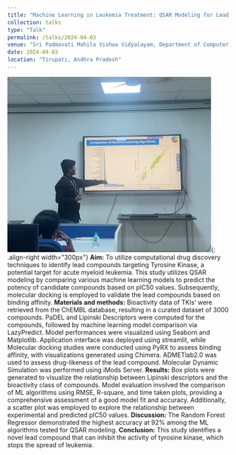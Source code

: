 ```yaml
---
title: "Machine Learning in Leukemia Treatment: QSAR Modeling for Lead Compound Identification"
collection: talks
type: "Talk"
permalink: /talks/2024-04-03
venue: "Sri Padmavati Mahila Vishwa Vidyalayam, Department of Computer Science"
date: 2024-04-03
location: "Tirupati, Andhra Pradesh"
---
```

![talks](/images/conference_spmvv_3.jpg){: .align-right width="300px"}
**Aim:**  To utilize computational drug discovery techniques to identify lead compounds targeting Tyrosine Kinase, a potential target for acute myeloid leukemia. This study utilizes QSAR modeling by comparing various machine learning models to predict the potency of candidate compounds based on pIC50 values. Subsequently, molecular docking is employed to validate the lead compounds based on binding affinity. **Materials and methods:** Bioactivity data of TKIs’ were retrieved from the ChEMBL database, resulting in a curated dataset of 3000 compounds. PaDEL and Lipinski Descriptors were computed for the compounds, followed by machine learning model comparison via LazyPredict. Model performances were visualized using Seaborn and Matplotlib. Application interface was deployed using streamlit, while Molecular docking studies were conducted using PyRX to assess binding affinity, with visualizations generated using Chimera. ADMETlab2.0 was used to assess drug-likeness of the lead compound. Molecular Dynamic Simulation was performed using iMods Server. **Results:** Box plots were generated to visualize the relationship between Lipinski descriptors and the bioactivity class of compounds.  Model evaluation involved the comparison of ML algorithms using RMSE, R-square, and time taken plots, providing a comprehensive assessment of a good model fit and accuracy. Additionally, a scatter plot was employed to explore the relationship between experimental and predicted pIC50 values. **Discussion:** The Random Forest Regressor demonstrated the highest accuracy at 92% among the ML algorithms tested for QSAR modeling.  **Conclusion:** This study identifies a novel lead compound that can inhibit the activity of tyrosine kinase, which stops the spread of leukemia.

